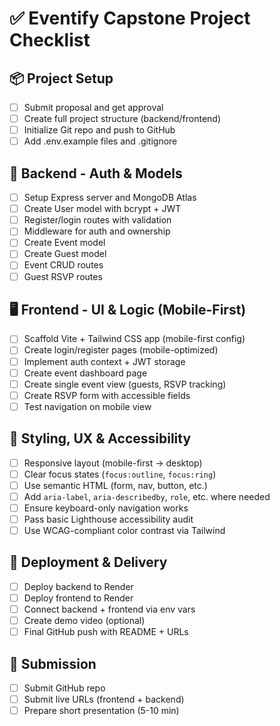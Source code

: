 # ✅ Eventify Capstone Project Checklist

## 📦 Project Setup
- [ ] Submit proposal and get approval
- [ ] Create full project structure (backend/frontend)
- [ ] Initialize Git repo and push to GitHub
- [ ] Add .env.example files and .gitignore

## 🔐 Backend - Auth & Models
- [ ] Setup Express server and MongoDB Atlas
- [ ] Create User model with bcrypt + JWT
- [ ] Register/login routes with validation
- [ ] Middleware for auth and ownership
- [ ] Create Event model
- [ ] Create Guest model
- [ ] Event CRUD routes
- [ ] Guest RSVP routes

## 🖥️ Frontend - UI & Logic (Mobile-First)
- [ ] Scaffold Vite + Tailwind CSS app (mobile-first config)
- [ ] Create login/register pages (mobile-optimized)
- [ ] Implement auth context + JWT storage
- [ ] Create event dashboard page
- [ ] Create single event view (guests, RSVP tracking)
- [ ] Create RSVP form with accessible fields
- [ ] Test navigation on mobile view

## 🎨 Styling, UX & Accessibility
- [ ] Responsive layout (mobile-first → desktop)
- [ ] Clear focus states (`focus:outline`, `focus:ring`)
- [ ] Use semantic HTML (form, nav, button, etc.)
- [ ] Add `aria-label`, `aria-describedby`, `role`, etc. where needed
- [ ] Ensure keyboard-only navigation works
- [ ] Pass basic Lighthouse accessibility audit
- [ ] Use WCAG-compliant color contrast via Tailwind

## 🚀 Deployment & Delivery
- [ ] Deploy backend to Render
- [ ] Deploy frontend to Render
- [ ] Connect backend + frontend via env vars
- [ ] Create demo video (optional)
- [ ] Final GitHub push with README + URLs

## 📄 Submission
- [ ] Submit GitHub repo
- [ ] Submit live URLs (frontend + backend)
- [ ] Prepare short presentation (5-10 min)
